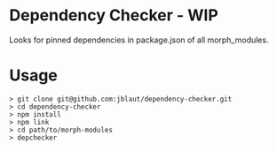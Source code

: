 # Dependency Checker - WIP

Looks for pinned dependencies in package.json of all morph_modules.

# Usage
```
> git clone git@github.com:jblaut/dependency-checker.git
> cd dependency-checker
> npm install
> npm link
> cd path/to/morph-modules
> depchecker

```
